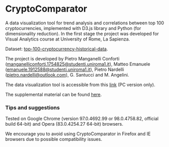 # CryptoComparator
A data visualization tool for trend analysis and correlations between top 100 cryptocurrencies, implemented with D3.js library and Python (for dimensionality reduction). In the first stage the project was developed for Visual Analytics course at University of Rome, La Sapienza.

Dataset: [top-100-cryptocurrency-historical-data](https://www.kaggle.com/natehenderson/top-100-cryptocurrency-historical-data).

The project is developed by Pietro Manganelli Conforti (manganelliconforti.1754825@studenti.uniroma1.it), Matteo Emanuele (emanuele.1912588@studenti.uniroma1.it), Pietro Nardelli (pietro.nardelli@outlook.com), G. Santucci and M. Angelini.

The data visualization tool is accessible from this [link](https://pietro-nardelli.github.io/CryptoComparator/) (PC version only).

The supplemental material can be found [here](https://pietro-nardelli.github.io/CryptoComparator/Supplemental%20material.pdf).

### Tips and suggestions 
Tested on Google Chrome (version 97.0.4692.99 or 98.0.4758.82, official build 64-bit) and Opera (83.0.4254.27 64-bit) browsers.

We encourage you to avoid using CryptoComparator in Firefox and IE browsers due to possible compatibility issues.
